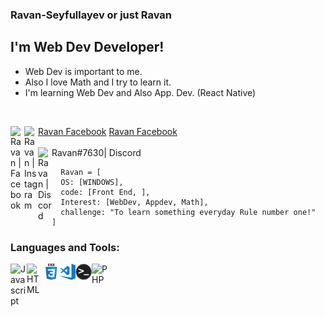 ### Ravan-Seyfullayev or just Ravan


## I'm Web Dev Developer!

-  Web Dev is important to me. 
-  Also I love Math and I try to learn it. 
-  I'm learning Web Dev and Also App. Dev. (React Native) 

<br>

[<img align="left" alt="Ravan | Facebook" width="22px" src="https://upload.wikimedia.org/wikipedia/commons/0/05/Facebook_Logo_%282019%29.png" >Ravan Facebook</img>][facebook]
[<img align="left" alt="Ravan | Instagram" width="22px" src="https://robots.net/wp-content/uploads/2020/03/Photo-by-Tumisu-1-1-600x595.jpg" >Ravan Facebook</img>][instagram]
<br />
<br>
<img align="left" alt="Ravan | Discord" width="22px" src="https://droplr.com/wp-content/uploads/2020/06/iconfinder_discord_2308078-512x400.png" >Ravan#7630| Discord</img>
</br>

```Web Dev
  Ravan = [
  OS: [WINDOWS],  
  code: [Front End, ],
  Interest: [WebDev, Appdev, Math],
  challenge: "To learn something everyday Rule number one!"
]
```

### Languages and Tools:
	

<img align="left" alt="Javascript" width="26px" src="https://upload.wikimedia.org/wikipedia/commons/9/99/Unofficial_JavaScript_logo_2.svg"/>
<img align="left" alt="HTML" width="26px" src="https://www.pngrepo.com/png/197982/180/html.png"/>
<img align="left" alt="CSS" width="26px" src="https://raw.githubusercontent.com/github/explore/80688e429a7d4ef2fca1e82350fe8e3517d3494d/topics/css/css.png"/>
<img align="left" alt="Visual Studio Code" width="26px" src="https://raw.githubusercontent.com/github/explore/80688e429a7d4ef2fca1e82350fe8e3517d3494d/topics/visual-studio-code/visual-studio-code.png" />
<img align="left" alt="Terminal" width="26px" src="https://raw.githubusercontent.com/github/explore/80688e429a7d4ef2fca1e82350fe8e3517d3494d/topics/terminal/terminal.png" />
<img align="left" alt="PHP" width="26px" src="https://brandslogos.com/wp-content/uploads/images/large/php-logo.png" />


[instagram]: https://www.instagram.com/ravan_seyfullayev/
[facebook]: https://www.facebook.com/profile.php?id=100049230964647
